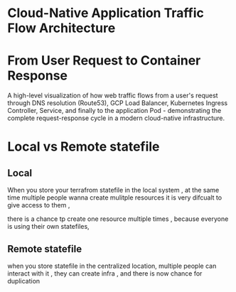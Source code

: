 # Cloud-Native Application Traffic Flow Architecture


# From User Request to Container Response

A high-level visualization of how web traffic flows from a user's request through DNS resolution (Route53), GCP Load Balancer, Kubernetes Ingress Controller, Service, and finally to the application Pod - demonstrating the complete request-response cycle in a modern cloud-native infrastructure.


# Local vs Remote statefile
## Local
When you store your terrafrom statefile in the local system , at the same time multiple people wanna create mulitple resources it is very difcualt to give access to them , 

there is a chance tp create one resource multiple times , because everyone is using their own statefiles,

## Remote statefile
when you store statefile in the centralized location, multiple people can interact with it , they can create infra , and there is now chance for duplication
